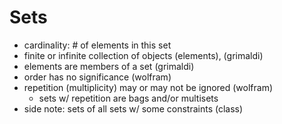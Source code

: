 # Sets
- cardinality: # of elements in this set
- finite or infinite collection of objects (elements), (grimaldi)
- elements are members of a set (grimaldi)
- order has no significance (wolfram)
- repetition (multiplicity) may or may not be ignored (wolfram)
    - sets w/ repetition are bags and/or multisets
- side note: sets of all sets w/ some constraints (class)